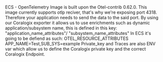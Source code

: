 ECS - OpenTelemetry
Image is built upon the Otel-contrib 0.62.0.
This image currently supports otlp reciver, that's why we're exposing port 4318. Therefore your application needs to send the data to the said port.
By using our Coralogix exporter it allows us to use enrichments such as dynamic application/subsystem name, this is defined in this key: "application_name_attributes"/ "subsystem_name_attributes"
In ECS it's going to be defiend as such: OTEL_RESOURCE_ATTRIBUTES APP_NAME=Test,SUB_SYS=example
Private_key and Traces are also ENV var which allow us to define the Coralogix private key and the correct Coralogix Endpoint.
